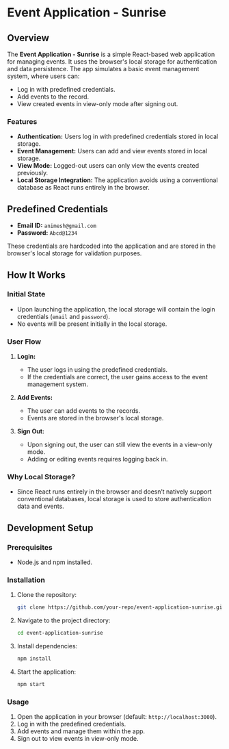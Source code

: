# Event Application - Sunrise

## Overview
The **Event Application - Sunrise** is a simple React-based web application for managing events. It uses the browser's local storage for authentication and data persistence. The app simulates a basic event management system, where users can:

- Log in with predefined credentials.
- Add events to the record.
- View created events in view-only mode after signing out.

### Features
- **Authentication:** Users log in with predefined credentials stored in local storage.
- **Event Management:** Users can add and view events stored in local storage.
- **View Mode:** Logged-out users can only view the events created previously.
- **Local Storage Integration:** The application avoids using a conventional database as React runs entirely in the browser.

## Predefined Credentials
- **Email ID:** `animesh@gmail.com`
- **Password:** `Abcd@1234`

These credentials are hardcoded into the application and are stored in the browser's local storage for validation purposes.

## How It Works

### Initial State
- Upon launching the application, the local storage will contain the login credentials (`email` and `password`).
- No events will be present initially in the local storage.

### User Flow
1. **Login:**
   - The user logs in using the predefined credentials.
   - If the credentials are correct, the user gains access to the event management system.

2. **Add Events:**
   - The user can add events to the records.
   - Events are stored in the browser's local storage.

3. **Sign Out:**
   - Upon signing out, the user can still view the events in a view-only mode.
   - Adding or editing events requires logging back in.

### Why Local Storage?
- Since React runs entirely in the browser and doesn’t natively support conventional databases, local storage is used to store authentication data and events.


## Development Setup

### Prerequisites
- Node.js and npm installed.

### Installation
1. Clone the repository:
   ```bash
   git clone https://github.com/your-repo/event-application-sunrise.git
   ```
2. Navigate to the project directory:
   ```bash
   cd event-application-sunrise
   ```
3. Install dependencies:
   ```bash
   npm install
   ```
4. Start the application:
   ```bash
   npm start
   ```

### Usage
1. Open the application in your browser (default: `http://localhost:3000`).
2. Log in with the predefined credentials.
3. Add events and manage them within the app.
4. Sign out to view events in view-only mode.

